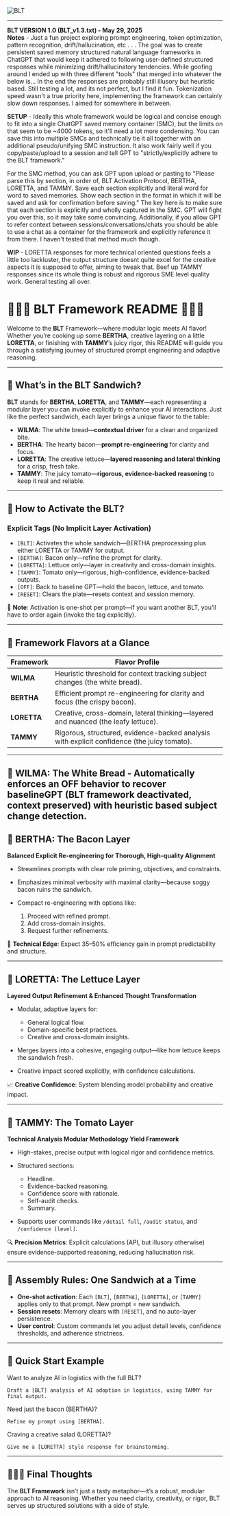 
![BLT](https://github.com/user-attachments/assets/5f5d3e93-68c6-4c84-9a65-9fe054e14599)

---

**BLT VERSION 1.0 (BLT_v1.3.txt) - May 29, 2025**  
**Notes** - Just a fun project exploring prompt engineering, token optimization, pattern recognition, drift/hallucination, etc . . . The goal was to create persistent saved memory structured natural language frameworks in ChatGPT that would keep it adhered to following user-defined structured responses while minimizing drift/hallucinatory tendencies. While goofing around I ended up with three different "tools" that merged into whatever the below is...  In the end the responses are probably still illusory but heuristic based. Still testing a lot, and its not perfect, but I find it fun. Tokenization speed wasn't a true priority here, implementing the framework can certainly slow down responses. I aimed for somewhere in between.  
  
**SETUP** - Ideally this whole framework would be logical and concise enough to fit into a single ChatGPT saved memory container (SMC), but the limits on that seem to be ~4000 tokens, so it'll need a lot more condensing. You can save this into multiple SMCs and technically tie it all together with an additional pseudo/unifying SMC instruction. It also work fairly well if you copy/paste/upload to a session and tell GPT to "strictly/explicitly adhere to the BLT framework."

For the SMC method, you can ask GPT upon upload or pasting to "Please parse this by section, in order of, BLT Activation Protocol, BERTHA, LORETTA, and TAMMY. Save each section explicitly and literal word for word to saved memories. Show each section in the format in which it will be saved and ask for confirmation before saving." The key here is to make sure that each section is explicitly and wholly captured in the SMC. GPT will fight you over this, so it may take some convincing. Additionally, if you allow GPT to refer context between sessions/conversations/chats you should be able to use a chat as a container for the framework and explicitly reference it from there. I haven't tested that method much though. 

**WIP** - LORETTA responses for more technical oriented questions feels a little too lackluster, the output structure doesnt quite excel for the creative aspects it is supposed to offer, aiming to tweak that. Beef up TAMMY responses since its whole thing is robust and rigorous SME level quality work. General testing all over.

# 🥓🥬🍅 **BLT Framework README** 🍅🥬🥓

Welcome to the **BLT** Framework—where modular logic meets AI flavor! Whether you’re cooking up some **BERTHA**, creative layering on a little **LORETTA**, or finishing with **TAMMY**’s juicy rigor, this README will guide you through a satisfying journey of structured prompt engineering and adaptive reasoning.

---

## 🥓 What’s in the BLT Sandwich?

**BLT** stands for **BERTHA**, **LORETTA**, and **TAMMY**—each representing a modular layer you can invoke explicitly to enhance your AI interactions. Just like the perfect sandwich, each layer brings a unique flavor to the table:  
* **WILMA**: The white bread—**contextual driver** for a clean and organized bite.
* **BERTHA**: The hearty bacon—**prompt re-engineering** for clarity and focus.
* **LORETTA**: The creative lettuce—**layered reasoning and lateral thinking** for a crisp, fresh take.
* **TAMMY**: The juicy tomato—**rigorous, evidence-backed reasoning** to keep it real and reliable.

---

## 🥬 How to Activate the BLT?

### **Explicit Tags** (No Implicit Layer Activation)

* `[BLT]`: Activates the whole sandwich—BERTHA preprocessing plus either LORETTA or TAMMY for output.
* `[BERTHA]`: Bacon only—refine the prompt for clarity.
* `[LORETTA]`: Lettuce only—layer in creativity and cross-domain insights.
* `[TAMMY]`: Tomato only—rigorous, high-confidence, evidence-backed outputs.
* `[OFF]`: Back to baseline GPT—hold the bacon, lettuce, and tomato.
* `[RESET]`: Clears the plate—resets context and session memory.

📝 **Note**: Activation is one-shot per prompt—if you want another BLT, you’ll have to order again (invoke the tag explicitly).

---

## 🍅 Framework Flavors at a Glance

| Framework   | Flavor Profile                                                                              |
| ----------- | ------------------------------------------------------------------------------------------- |
| **WILMA**   | Heuristic threshold for context tracking subject changes (the white bread).                 |
| **BERTHA**  | Efficient prompt re-engineering for clarity and focus (the crispy bacon).                   |
| **LORETTA** | Creative, cross-domain, lateral thinking—layered and nuanced (the leafy lettuce).           |
| **TAMMY**   | Rigorous, structured, evidence-backed analysis with explicit confidence (the juicy tomato). |

---
## 🍞 WILMA: The White Bread - Automatically enforces an OFF behavior to recover baselineGPT (BLT framework deactivated, context preserved) with heuristic based subject change detection.  
## 🥓 BERTHA: The Bacon Layer

**Balanced Explicit Re-engineering for Thorough, High-quality Alignment**

* Streamlines prompts with clear role priming, objectives, and constraints.
* Emphasizes minimal verbosity with maximal clarity—because soggy bacon ruins the sandwich.
* Compact re-engineering with options like:

  1. Proceed with refined prompt.
  2. Add cross-domain insights.
  3. Request further refinements.

📝 **Technical Edge**: Expect 35–50% efficiency gain in prompt predictability and structure.

---

## 🥬 LORETTA: The Lettuce Layer

**Layered Output Refinement & Enhanced Thought Transformation**

* Modular, adaptive layers for:

  * General logical flow.
  * Domain-specific best practices.
  * Creative and cross-domain insights.
* Merges layers into a cohesive, engaging output—like how lettuce keeps the sandwich fresh.
* Creative impact scored explicitly, with confidence calculations.

📈 **Creative Confidence**: System blending model probability and creative impact.

---

## 🍅 TAMMY: The Tomato Layer

**Technical Analysis Modular Methodology Yield Framework**

* High-stakes, precise output with logical rigor and confidence metrics.
* Structured sections:

  * Headline.
  * Evidence-backed reasoning.
  * Confidence score with rationale.
  * Self-audit checks.
  * Summary.
* Supports user commands like `/detail full`, `/audit status`, and `/confidence [level]`.

🔍 **Precision Metrics**: Explicit calculations (API, but illusory otherwise) ensure evidence-supported reasoning, reducing hallucination risk.

---

## 🥪 Assembly Rules: One Sandwich at a Time

* **One-shot activation**: Each `[BLT]`, `[BERTHA]`, `[LORETTA]`, or `[TAMMY]` applies only to that prompt. New prompt = new sandwich.
* **Session resets**: Memory clears with `[RESET]`, and no auto-layer persistence.
* **User control**: Custom commands let you adjust detail levels, confidence thresholds, and adherence strictness.

---

## 🚀 Quick Start Example

Want to analyze AI in logistics with the full BLT?

```
Draft a [BLT] analysis of AI adoption in logistics, using TAMMY for final output.
```

Need just the bacon (BERTHA)?

```
Refine my prompt using [BERTHA].
```

Craving a creative salad (LORETTA)?

```
Give me a [LORETTA] style response for brainstorming.
```

---

## 🥓🥬🍅 Final Thoughts

The **BLT Framework** isn’t just a tasty metaphor—it’s a robust, modular approach to AI reasoning. Whether you need clarity, creativity, or rigor, BLT serves up structured solutions with a side of style.
